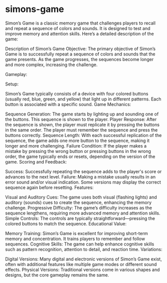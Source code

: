 # simons-game
Simon’s Game is a classic memory game that challenges players to recall and repeat a sequence of colors and sounds. It is designed to test and improve memory and attention skills. Here’s a detailed description of the game:

Description of Simon’s Game
Objective: The primary objective of Simon’s Game is to successfully repeat a sequence of colors and sounds that the game presents. As the game progresses, the sequences become longer and more complex, increasing the challenge.

Gameplay:

Setup:

Simon’s Game typically consists of a device with four colored buttons (usually red, blue, green, and yellow) that light up in different patterns. Each button is associated with a specific sound.
Game Mechanics:

Sequence Generation: The game starts by lighting up and sounding one of the buttons. This sequence is shown to the player.
Player Response: After the sequence is shown, the player must replicate it by pressing the buttons in the same order. The player must remember the sequence and press the buttons correctly.
Sequence Length: With each successful replication of the sequence, the game adds one more button to the sequence, making it longer and more challenging.
Failure Condition: If the player makes a mistake by pressing the wrong button or pressing buttons in the wrong order, the game typically ends or resets, depending on the version of the game.
Scoring and Feedback:

Success: Successfully repeating the sequence adds to the player's score or advances to the next level.
Failure: Making a mistake usually results in an error sound and/or visual indication. Some versions may display the correct sequence again before resetting.
Features:

Visual and Auditory Cues: The game uses both visual (flashing lights) and auditory (sounds) cues to create the sequence, enhancing the memory challenge.
Progressive Difficulty: The game’s difficulty increases as the sequence lengthens, requiring more advanced memory and attention skills.
Simple Controls: The controls are typically straightforward—pressing the colored buttons to match the sequence.
Educational Value:

Memory Training: Simon’s Game is excellent for improving short-term memory and concentration. It trains players to remember and follow sequences.
Cognitive Skills: The game can help enhance cognitive skills such as pattern recognition, attention to detail, and reaction time.
Variations:

Digital Versions: Many digital and electronic versions of Simon’s Game exist, often with additional features like multiple game modes or different sound effects.
Physical Versions: Traditional versions come in various shapes and designs, but the core gameplay remains the same.
